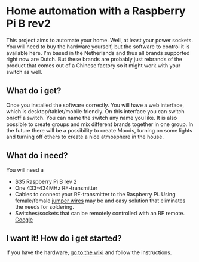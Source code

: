 # Home automation with a Raspberry Pi B rev2

This project aims to automate your home. Well, at least your power sockets. You will need to buy the hardware yourself, but the software to control it is available here. I'm based in the Netherlands and thus all brands supported right now are Dutch. But these brands are probably just rebrands of the product that comes out of a Chinese factory so it might work with your switch as well. 

## What do i get?
Once you installed the software correctly. You will have a web interface, which is desktop/tablet/mobile friendly. On this interface you can switch on/off a switch. You can name the switch any name you like. It is also possible to create groups and mix different brands together in one group. In the future there will be a possibility to create Moods, turning on some lights and turning off others to create a nice atmosphere in the house. 

## What do i need?
You will need a 
* $35 Raspberry Pi B rev 2
* One 433-434MHz RF-transmitter 
* Cables to connect your RF-transmitter to the Raspberry Pi. Using female/female [jumper wires](https://www.google.com/search?q=jumper+wires) may be and easy solution that eliminates the needs for soldering. 
* Switches/sockets that can be remotely controlled with an RF remote. [Google](https://www.google.com/search?q=rf+controlled+socket)

## I want it! How do i get started?
If you have the hardware, [go to the wiki](https://github.com/Sijmen/SwitchIt/wiki) and follow the instructions.
